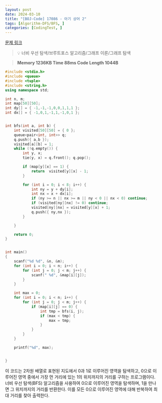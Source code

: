 ```yaml
---
layout: post
date: 2024-03-10
title: "[BOJ-Code] 17086 - 아기 상어 2"
tags: [Algorithm-DFS/BFS, ]
categories: [CodingTest, ]
---
```


[문제 링크](https://www.acmicpc.net/problem/17086)


> 💡 너비 우선 탐색/브루트포스 알고리즘/그래프 이론/그래프 탐색


> **Memory   1236KB                                   Time   88ms                               Code Length   1044B**


```c++
#include <stdio.h>
#include <queue>
#include <tuple>
#include <string.h>
using namespace std;

int n, m;
int map[50][50];
int dy[] = { -1,-1,-1,0,0,1,1,1 };
int dx[] = { -1,0,1,-1,1,-1,0,1 };


int bfs(int a, int b) {
	int visited[50][50] = { 0 };
	queue<pair<int, int>> q;
	q.push({ a,b });
	visited[a][b] = 1;
	while (!q.empty()) {
		int y, x;
		tie(y, x) = q.front(); q.pop();

		if (map[y][x] == 1) {
			return  visited[y][x] - 1;
		}

		for (int i = 0; i < 8; i++) {
			int ny = y + dy[i];
			int nx = x + dx[i];
			if (ny >= n || nx >= m || ny < 0 || nx < 0) continue;
			if (visited[ny][nx] != 0) continue;
			visited[ny][nx] = visited[y][x] + 1;
			q.push({ ny,nx });
		}

	}

	return 0;
}


int main()
{
	scanf("%d %d", &n, &m);
	for (int i = 0; i < n; i++) {
		for (int j = 0; j < m; j++) {
			scanf(" %d", &map[i][j]);
		}
	}

	int max = 0;
	for (int i = 0; i < n; i++) {
		for (int j = 0; j < m; j++) {
			if (map[i][j] == 0) {
				int tmp = bfs(i, j);
				if (max < tmp) {
					max = tmp;
				}
			}
		}
	}

	printf("%d", max);


}
```


이 코드는 2차원 배열로 표현된 지도에서 0과 1로 이루어진 영역을 탐색하고, 0으로 이루어진 영역 중에서 가장 먼 거리에 있는 1의 위치까지의 거리를 구하는 프로그램이다. 너비 우선 탐색(BFS) 알고리즘을 사용하여 0으로 이루어진 영역을 탐색하며, 1을 만나면 그 위치까지의 거리를 반환한다. 이를 모든 0으로 이루어진 영역에 대해 반복하여 최대 거리를 찾아 출력한다.

